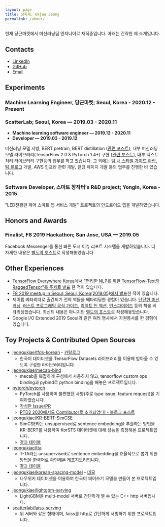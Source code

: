 ```yaml
---
layout: page
title: 정욱재, Ukjae Jeong
permalink: /about/
---
```


현재 당근마켓에서 머신러닝팀 엔지니어로 재직중입니다. 아래는 간략한 제 소개입니다.

## Contacts

* [LinkedIn](https://www.linkedin.com/in/jeongukjae/)
* [GitHub](https://www.github.com/jeongukjae/)
* [Email](mailto:jeongukjae@gmail.com)

## Experiments

### Machine Learning Engineer, 당근마켓; Seoul, Korea - 2020.12 - Present

### ScatterLab; Seoul, Korea — 2019.03 - 2020.11

- **Machine learning software engineer — 2019.12 - 2020.11**
- **Developer — 2019.03 - 2019.12**

머신러닝 모델 서빙, BERT pretrain, BERT distillation ([관련 포스트](https://jeongukjae.github.io/posts/pingpong-ml-model-optimize-2/)), 내부 머신러닝 모델 라이브러리(TensorFlow 2.0 & PyTorch 1.4+) 구현 ([관련 포스트](https://jeongukjae.github.io/posts/pingpong-torch-to-tf-tf-to-torch/)), 내부 텍스트 처리 라이브러리 구현등의 업무를 하고 있습니다. 그 외에는 [팀 내 스타일 가이드 확립](https://jeongukjae.github.io/posts/python-in-pingpong/), [팀 블로그](https://blog.pingpong.us/) 개발, AWS 인프라 관련 개발, 랜딩 페이지 개발 등의 업무를 진행한 바 있습니다.

### Software Developer, 스마트 창작터’s R&D project; YongIn, Korea - 2015

"LED전광판 제어 스마트 앱 서비스 개발" 프로젝트의 안드로이드 앱을 개발하였습니다.

## Honors and Awards

### Finalist, F8 2019 Hackathon; San Jose, USA — 2019.05

Facebook Messenger를 통한 빠른 도시 이슈 리포트 시스템을 개발하였습니다. 더 자세한 내용은 [별도의 포스트](https://jeongukjae.github.io/posts/f8-2019/)로 작성해놓았습니다.

## Other Experiences

* [TensorFlow Everywhere Korea에서 "편리한 NLP를 위한 TensorFlow-Text와 RaggedTensor"를 주제로 발표](https://jeongukjae.github.io/posts/tensorflow-text-and-ragged-tensor/) 한 적이 있습니다.
* [F8 2019 meetup in Seoul; Seoul, Korea(2019.05)에서 발표](https://speakerdeck.com/jeongukjae/f8-2019-meetup-seoul-hongseunghwan-jeongugjae-balpyojaryo)한 적이 있습니다.
* 제이펍 베타리더로 출간되기 전의 책들을 베타리딩한 경험이 있습니다. [단단한 머신러닝](https://jpub.tistory.com/1014), [러스트 프로그래밍 공식 가이드](https://jpub.tistory.com/980), [리액트 인 액션](https://jpub.tistory.com/893), [인스파이어드](https://jpub.tistory.com/885) 등의 책을 베타리딩했습니다. 최신의 내용은 아니지만 [별도의 포스트](https://jeongukjae.github.io/posts/jpub-베타리더를-되돌아보며/)로 작성해놓았습니다.
* Google I/O Extended 2019 Seoul와 같은 여러 행사에서 자원봉사를 한 경험이 있습니다.

## Toy Projects & Contributed Open Sources

* [jeongukjae/tfds-korean](https://github.com/jeongukjae/tfds-korean) - [카탈로그](https://jeongukjae.github.io/tfds-korean/)
  * 한국어 데이터셋을 TensorFlow Datasets 라이브러리를 이용해 받아올 수 있도록 구성한 라이브러리입니다.
* [jeongukjae/mecab-bind](https://github.com/jeongukjae/mecab-bind)
  * mecab을 복잡하게 구성해서 사용하지 않고, tensorflow custom ops binding과 pybind로 python binding을 해놓은 프로젝트입니다.
* [pytorch/pytorch](https://github.com/pytorch/pytorch)
  * PyTorch를 사용하며 불편했던 사항(주로 type issue, feature request)을 기여하였습니다.
  * [작성한 Issue/PR](https://github.com/pytorch/pytorch/issues?q=author%3Ajeongukjae)
  * [PTD2 2020에서도 Contributor로 소개되었다! - 블로그 포스트](https://jeongukjae.github.io/posts/ptd2-2020/)
* [jeongukjae/KR-BERT-SimCSE](https://github.com/jeongukjae/KR-BERT-SimCSE)
  * SimCSE라는 unsupervised로 sentence embedding을 추출하는 방법을 KR-BERT를 사용하여 KorSTS 데이터셋에 대해 성능을 측정해본 프로젝트입니다.
  * [결과 테이블](https://github.com/jeongukjae/KR-BERT-SimCSE#results)
* [jeongukjae/tta](https://github.com/jeongukjae/tta)
  * T-TA라는 unsupervised로 sentence embedding을 효율적으로 뽑기 위한 방법을 한국어로 확인해본 레포지토리입니다.
  * [결과 테이블](https://github.com/jeongukjae/tta#unsupervised-korsts)
* [jeongukjae/korean-spacing-model](https://github.com/jeongukjae/korean-spacing-model) - [데모](https://jeongukjae.github.io/korean-spacing-model/)
  * 나무위키 데이터셋을 이용하여 한국어 띄어쓰기 모델을 만들어 본 프로젝트입니다.
* [jeongukjae/lightgbm-serving](https://github.com/jeongukjae/lightgbm-serving)
  * LightGBM을 multi-model 서버로 간단하게 열 수 있는 C++ http 서버입니다.
* [scatterlab/faiss-serving](https://github.com/jeongukjae/lightgbm-serving)
  * 위 서버와 같은 형태이며, faiss를 http로 간단하게 서빙하기 위한 프로젝트입니다.
